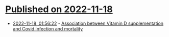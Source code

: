 # [Published on 2022-11-18](index.md)

* [2022-11-18, 01:56:22](https://news.ycombinator.com/item?id=33648827) - [Association between Vitamin D supplementation and Covid infection and mortality](https://www.nature.com/articles/s41598-022-24053-4)
